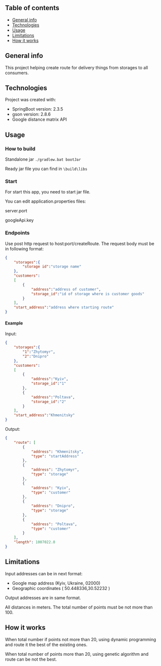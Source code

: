 ## Table of contents
* [General info](#general-info)
* [Technologies](#technologies)
* [Usage](#usage)
* [Limitations](#limitations)
* [How it works](#how-it-works)

## General info
This project helping create route for delivery things from storages to all consumers.
	
## Technologies
Project was created with:
* SpringBoot version: 2.3.5
* gson version: 2.8.6
* Google distance matrix API
	
## Usage
### How to build
Standalone jar
`./gradlew.bat bootJar`

Ready jar file you can find in 
`\build\libs`

### Start
For start this app, you need to start jar file.

You can edit application.properties files:

server.port

googleApi.key
### Endpoints
Use post http request to host:port/createRoute.
The request body must be in following format:
```json
{
    "storages":{
        "storage id":"storage name"
    },
    "customers":
    [
        {
            "address":"address of customer",
            "storage_id":"id of storage where is customer goods"
        }
    ],
    "start_address":"address where starting route"
}
```
#### Example
Input:
```json
{
    "storages":{
        "1":"Zhytomyr",
        "2":"Dnipro"
    },
    "customers":
    [
        {
            "address":"Kyiv",
            "storage_id":"1"
        },
        {
            "address":"Poltava",
            "storage_id":"2"
        }
    ],
    "start_address":"Khmenitsky"
}
```
Output:
```json
{
    "route": [
        {
            "address": "Khmenitsky",
            "type": "startAddress"
        },
        {
            "address": "Zhytomyr",
            "type": "storage"
        },
        {
            "address": "Kyiv",
            "type": "customer"
        },
        {
            "address": "Dnipro",
            "type": "storage"
        },
        {
            "address": "Poltava",
            "type": "customer"
        }
    ],
    "length": 1007022.0
}
```
## Limitations
Input addresses can be in next format:
* Google map address (Kyiv, Ukraine, 02000)
* Geographic coordinates ( 50.448336,30.52232 )

Output addresses are in same format.

All distances in meters.
The total number of points must be not more than 100.

## How it works
When total number if points not more than 20, using dynamic programming and route it the best of the existing ones.

When total number of points more than 20, using genetic algorithm and route can be not the best.